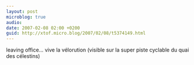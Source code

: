```yaml
---
layout: post
microblog: true
audio: 
date: 2007-02-08 02:00 +0200
guid: http://xtof.micro.blog/2007/02/08/t5374149.html
---
```

leaving office... vive la vélorution (visible sur la super piste cyclable du quai des célestins)
